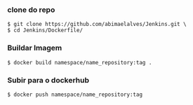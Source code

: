 ### clone do repo
```
$ git clone https://github.com/abimaelalves/Jenkins.git \
$ cd Jenkins/Dockerfile/
```

### Buildar Imagem
```
$ docker build namespace/name_repository:tag .
```
### Subir para o dockerhub
```
$ docker push namespace/name_repository:tag
```
